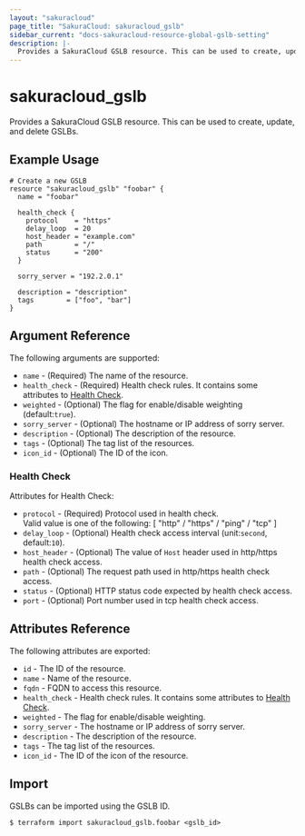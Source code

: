 ```yaml
---
layout: "sakuracloud"
page_title: "SakuraCloud: sakuracloud_gslb"
sidebar_current: "docs-sakuracloud-resource-global-gslb-setting"
description: |-
  Provides a SakuraCloud GSLB resource. This can be used to create, update, and delete GSLBs.
---
```


# sakuracloud\_gslb

Provides a SakuraCloud GSLB resource. This can be used to create, update, and delete GSLBs.

## Example Usage

```hcl
# Create a new GSLB
resource "sakuracloud_gslb" "foobar" {
  name = "foobar"

  health_check {
    protocol    = "https"
    delay_loop  = 20
    host_header = "example.com"
    path        = "/"
    status      = "200"
  }

  sorry_server = "192.2.0.1"

  description = "description"
  tags        = ["foo", "bar"]
}
```

## Argument Reference

The following arguments are supported:

* `name` - (Required) The name of the resource.
* `health_check` - (Required) Health check rules. It contains some attributes to [Health Check](#health-check).
* `weighted` - (Optional) The flag for enable/disable weighting (default:`true`).
* `sorry_server` - (Optional) The hostname or IP address of sorry server.
* `description` - (Optional) The description of the resource.
* `tags` - (Optional) The tag list of the resources.
* `icon_id` - (Optional) The ID of the icon.

### Health Check

Attributes for Health Check:

* `protocol` - (Required) Protocol used in health check.  
Valid value is one of the following: [ "http" / "https" / "ping" / "tcp" ]
* `delay_loop` - (Optional) Health check access interval (unit:`second`, default:`10`).
* `host_header` - (Optional) The value of `Host` header used in http/https health check access.
* `path` - (Optional) The request path used in http/https health check access.
* `status` - (Optional) HTTP status code expected by health check access.
* `port` - (Optional) Port number used in tcp health check access.

## Attributes Reference

The following attributes are exported:

* `id` - The ID of the resource.
* `name` - Name of the resource.
* `fqdn` - FQDN to access this resource.
* `health_check` - Health check rules. It contains some attributes to [Health Check](#health-check).
* `weighted` - The flag for enable/disable weighting.
* `sorry_server` - The hostname or IP address of sorry server.
* `description` - The description of the resource.
* `tags` - The tag list of the resources.
* `icon_id` - The ID of the icon of the resource.

## Import

GSLBs can be imported using the GSLB ID.

```
$ terraform import sakuracloud_gslb.foobar <gslb_id>
```
